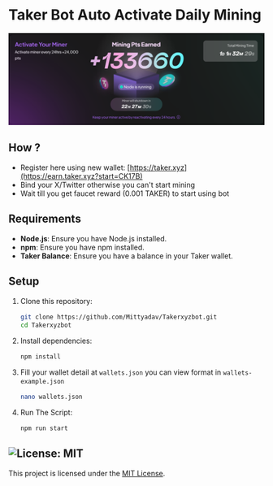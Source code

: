 # Taker Bot Auto Activate Daily Mining

![banner](image.png)

## How ?

- Register here using new wallet: [https://taker.xyz](https://earn.taker.xyz?start=CK17B)
- Bind your X/Twitter otherwise you can't start mining
- Wait till you get faucet reward (0.001 TAKER) to start using bot

## Requirements

- **Node.js**: Ensure you have Node.js installed.
- **npm**: Ensure you have npm installed.
- **Taker Balance**: Ensure you have a balance in your Taker wallet.

## Setup

1. Clone this repository:
   ```bash
   git clone https://github.com/Mittyadav/Takerxyzbot.git
   cd Takerxyzbot
   ```
2. Install dependencies:
   ```bash
   npm install
   ```
3. Fill your wallet detail at `wallets.json` you can view format in `wallets-example.json`
    ```bash
    nano wallets.json
    ```
4. Run The Script:
   ```bash
   npm run start
   ```

## ![License: MIT](https://img.shields.io/badge/License-MIT-yellow.svg)

This project is licensed under the [MIT License](LICENSE).
